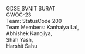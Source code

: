 GDSE,SVNIT SURAT <br>
GWOC-23 <br>
Team: StatusCode 200 <br>
Team Members: Kanhaiya Lal,<br>
              Abhishek Kanojiya,<br>
              Shah Yash,<br>
              Harshit Sahu<br>
